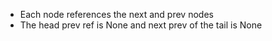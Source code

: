 * Each node references the next and prev nodes
* The head prev ref is None and next prev of the tail is None
